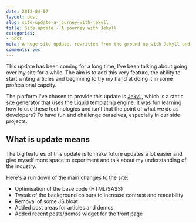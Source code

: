 ```yaml
---
date: 2013-04-07
layout: post
slug: site-update-a-journey-with-jekyll
title: Site update - A journey with Jekyll 
categories:
- post
meta: A huge site update, rewritten from the ground up with Jekyll and Liquid templating. This first post is an introduction to the new site and what is in store.
comments: yes
---
```


This update has been coming for a long time, I've been talking about going over my site for a while. The aim is to add this very feature, the ability to start writing articles and beginning to try my hand at doing it in some professional capcity.

The platform I've chosen to provide this update is [Jekyll](http://jekyllrb.com/ "Jekyll"), which is a static site generator that uses the [Liquid](https://github.com/Shopify/liquid "Liquid") templating engine. It was fun learning how to use these technologies and isn't that the point of what we do as developers? To have fun and challenge ourselves, especially in our side projects.

## What is update means

The big features of this update is to make future updates a lot easier and give myself more space to experiment and talk about my understanding of the industry.

Here's a run down of the main changes to the site:

* Optimisation of the base code (HTML/SASS)
* Tweak of the background colours to increase contrast and readability
* Removal of some JS bloat
* Added post areas for articles and demos
* Added recent posts/demos widget for the front page

